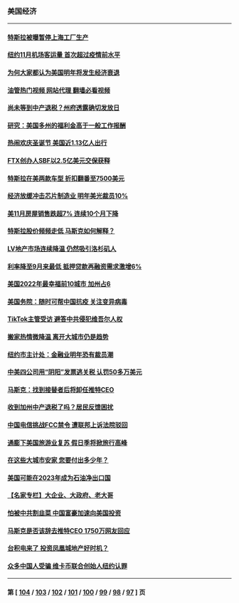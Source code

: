 ### 美国经济
---
#### [特斯拉被曝暂停上海工厂生产](../../pages/ncid1078158/n13891165.md?12250045) 
#### [纽约11月机场客运量 首次超过疫情前水平](../../pages/ncid1078158/n13890932.md?12250045) 
#### [为何大家都认为美国明年将发生经济衰退](../../pages/ncid1078158/n13890835.md?12250045) 
#### [油管热门视频 网站代理 翻墙必看视频](http://138.2.39.72:81/youtube.html?epic-marker?12250045)
#### [尚未等到中产退税？州府透露确切发放日](../../pages/ncid1078158/n13890843.md?12250045) 
#### [研究：美国多州的福利金高于一般工作报酬](../../pages/ncid1078158/n13890115.md?12250045) 
#### [热闹欢庆圣诞节 美国近1.13亿人出行](../../pages/ncid1078158/n13890155.md?12250045) 
#### [FTX创办人SBF以2.5亿美元交保获释](../../pages/ncid1078158/n13890058.md?12250045) 
#### [特斯拉在美两款车型 折扣翻番至7500美元](../../pages/ncid1078158/n13889970.md?12250045) 
#### [经济放缓冲击芯片制造业 明年美光裁员10%](../../pages/ncid1078158/n13889938.md?12250045) 
#### [美11月房屋销售跌超7% 连续10个月下降](../../pages/ncid1078158/n13889387.md?12250045) 
#### [特斯拉股价频频走低 马斯克如何解释？](../../pages/ncid1078158/n13889319.md?12250045) 
#### [LV地产市场连续降温 仍然吸引洛杉矶人](../../pages/ncid1078158/n13889374.md?12250045) 
#### [利率降至9月来最低 抵押贷款再融资需求激增6%](../../pages/ncid1078158/n13889283.md?12250045) 
#### [美国2022年最幸福前10城市 加州占6](../../pages/ncid1078158/n13889279.md?12250045) 
#### [美国务院：随时可帮中国抗疫 关注变异病毒](../../pages/ncid1078158/n13889183.md?12250045) 
#### [TikTok主管受访 避答中共侵犯维吾尔人权](../../pages/ncid1078158/n13889049.md?12250045) 
#### [搬家热情微降温 离开大城市仍是趋势](../../pages/ncid1078158/n13888821.md?12250045) 
#### [纽约市主计处：金融业明年恐有裁员潮](../../pages/ncid1078158/n13888784.md?12250045) 
#### [中美四公司用“阴阳”发票逃关税 认罚50多万美元](../../pages/ncid1078158/n13888733.md?12250045) 
#### [马斯克：找到接替者后将卸任推特CEO](../../pages/ncid1078158/n13888678.md?12250045) 
#### [收到加州中产退税了吗？居民反馈困扰](../../pages/ncid1078158/n13888605.md?12250045) 
#### [中国电信挑战FCC禁令 遭联邦上诉法院驳回](../../pages/ncid1078158/n13888488.md?12250045) 
#### [通膨下美国旅游业复苏 假日季将掀旅行高峰](../../pages/ncid1078158/n13888052.md?12250045) 
#### [在这些大城市安家 您要付出多少年？](../../pages/ncid1078158/n13888050.md?12250045) 
#### [美国可能在2023年成为石油净出口国](../../pages/ncid1078158/n13888012.md?12250045) 
#### [【名家专栏】大企业、大政府、老大哥](../../pages/ncid1078158/n13887699.md?12250045) 
#### [怕被中共割韭菜 中国富豪加速向美国投资](../../pages/ncid1078158/n13887794.md?12250045) 
#### [马斯克是否该辞去推特CEO 1750万网友回应](../../pages/ncid1078158/n13887768.md?12250045) 
#### [台积电来了 投资凤凰城地产好时机？](../../pages/ncid1078158/n13887512.md?12250045) 
#### [众多中国人受骗 维卡币联合创始人纽约认罪](../../pages/ncid1078158/n13887479.md?12250045) 

---
#### 第 [ [104](./104.md?12250045) / [103](./103.md?12250045) / [102](./102.md?12250045) / [101](./101.md?12250045) / [100](./100.md?12250045) / [99](./99.md?12250045) / [98](./98.md?12250045) / [97](./97.md?12250045) ] 页
